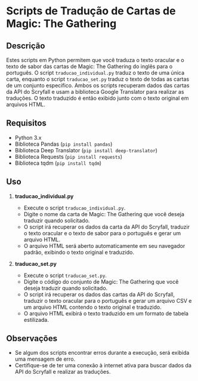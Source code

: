# Scripts de Tradução de Cartas de Magic: The Gathering

## Descrição

Estes scripts em Python permitem que você traduza o texto oracular e o texto de sabor das cartas de Magic: The Gathering do inglês para o português. O script `traducao_individual.py` traduz o texto de uma única carta, enquanto o script `traducao_set.py` traduz o texto de todas as cartas de um conjunto específico. Ambos os scripts recuperam dados das cartas da API do Scryfall e usam a biblioteca Google Translator para realizar as traduções. O texto traduzido é então exibido junto com o texto original em arquivos HTML.

## Requisitos

- Python 3.x
- Biblioteca Pandas (`pip install pandas`)
- Biblioteca Deep Translator (`pip install deep-translator`)
- Biblioteca Requests (`pip install requests`)
- Biblioteca tqdm (`pip install tqdm`)

## Uso

1. **traducao_individual.py**
    - Execute o script `traducao_individual.py`.
    - Digite o nome da carta de Magic: The Gathering que você deseja traduzir quando solicitado.
    - O script irá recuperar os dados da carta da API do Scryfall, traduzir o texto oracular e o texto de sabor para o português e gerar um arquivo HTML.
    - O arquivo HTML será aberto automaticamente em seu navegador padrão, exibindo o texto original e traduzido.

2. **traducao_set.py**
    - Execute o script `traducao_set.py`.
    - Digite o código do conjunto de Magic: The Gathering que você deseja traduzir quando solicitado.
    - O script irá recuperar os dados das cartas da API do Scryfall, traduzir o texto oracular para o português e gerar um arquivo CSV e um arquivo HTML contendo o texto original e traduzido.
    - O arquivo HTML exibirá o texto traduzido em um formato de tabela estilizada.

## Observações

- Se algum dos scripts encontrar erros durante a execução, será exibida uma mensagem de erro.
- Certifique-se de ter uma conexão à internet ativa para buscar dados da API do Scryfall e realizar as traduções.
